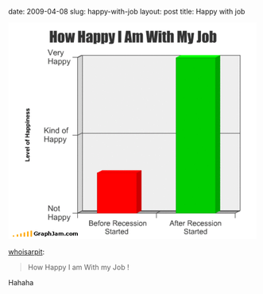 date: 2009-04-08
slug: happy-with-job
layout: post
title: Happy with job


<img src="/static/tumblr_files/AZN7wsuV4jjwnie5RaTRjp9ko1_500.gif"/><br/><p><a href="http://whoisarpit.tumblr.com/post/94170883/how-happy-i-am-with-my-job" target="_blank">whoisarpit</a>:</p>



<blockquote>How Happy I am With my Job&#160;!</blockquote>



<p>Hahaha</p>

